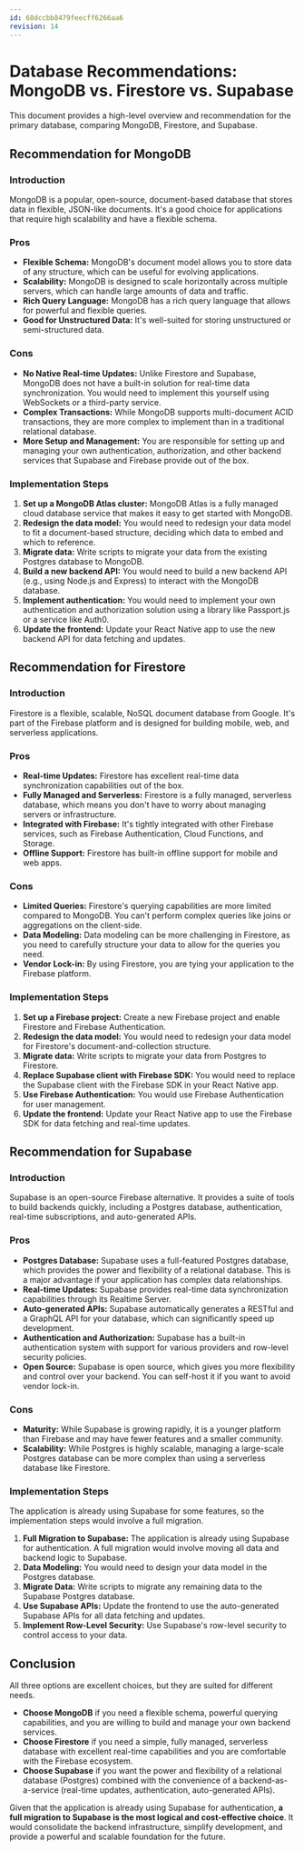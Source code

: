 ```yaml
---
id: 68dccbb8479feecff6266aa6
revision: 14
---
```


# Database Recommendations: MongoDB vs. Firestore vs. Supabase

This document provides a high-level overview and recommendation for the primary database, comparing MongoDB, Firestore, and Supabase.

## Recommendation for MongoDB

### Introduction

MongoDB is a popular, open-source, document-based database that stores data in flexible, JSON-like documents. It's a good choice for applications that require high scalability and have a flexible schema.

### Pros

- **Flexible Schema:** MongoDB's document model allows you to store data of any structure, which can be useful for evolving applications.
- **Scalability:** MongoDB is designed to scale horizontally across multiple servers, which can handle large amounts of data and traffic.
- **Rich Query Language:** MongoDB has a rich query language that allows for powerful and flexible queries.
- **Good for Unstructured Data:** It's well-suited for storing unstructured or semi-structured data.

### Cons

- **No Native Real-time Updates:** Unlike Firestore and Supabase, MongoDB does not have a built-in solution for real-time data synchronization. You would need to implement this yourself using WebSockets or a third-party service.
- **Complex Transactions:** While MongoDB supports multi-document ACID transactions, they are more complex to implement than in a traditional relational database.
- **More Setup and Management:** You are responsible for setting up and managing your own authentication, authorization, and other backend services that Supabase and Firebase provide out of the box.

### Implementation Steps

1.  **Set up a MongoDB Atlas cluster:** MongoDB Atlas is a fully managed cloud database service that makes it easy to get started with MongoDB.
2.  **Redesign the data model:** You would need to redesign your data model to fit a document-based structure, deciding which data to embed and which to reference.
3.  **Migrate data:** Write scripts to migrate your data from the existing Postgres database to MongoDB.
4.  **Build a new backend API:** You would need to build a new backend API (e.g., using Node.js and Express) to interact with the MongoDB database.
5.  **Implement authentication:** You would need to implement your own authentication and authorization solution using a library like Passport.js or a service like Auth0.
6.  **Update the frontend:** Update your React Native app to use the new backend API for data fetching and updates.

## Recommendation for Firestore

### Introduction

Firestore is a flexible, scalable, NoSQL document database from Google. It's part of the Firebase platform and is designed for building mobile, web, and serverless applications.

### Pros

- **Real-time Updates:** Firestore has excellent real-time data synchronization capabilities out of the box.
- **Fully Managed and Serverless:** Firestore is a fully managed, serverless database, which means you don't have to worry about managing servers or infrastructure.
- **Integrated with Firebase:** It's tightly integrated with other Firebase services, such as Firebase Authentication, Cloud Functions, and Storage.
- **Offline Support:** Firestore has built-in offline support for mobile and web apps.

### Cons

- **Limited Queries:** Firestore's querying capabilities are more limited compared to MongoDB. You can't perform complex queries like joins or aggregations on the client-side.
- **Data Modeling:** Data modeling can be more challenging in Firestore, as you need to carefully structure your data to allow for the queries you need.
- **Vendor Lock-in:** By using Firestore, you are tying your application to the Firebase platform.

### Implementation Steps

1.  **Set up a Firebase project:** Create a new Firebase project and enable Firestore and Firebase Authentication.
2.  **Redesign the data model:** You would need to redesign your data model for Firestore's document-and-collection structure.
3.  **Migrate data:** Write scripts to migrate your data from Postgres to Firestore.
4.  **Replace Supabase client with Firebase SDK:** You would need to replace the Supabase client with the Firebase SDK in your React Native app.
5.  **Use Firebase Authentication:** You would use Firebase Authentication for user management.
6.  **Update the frontend:** Update your React Native app to use the Firebase SDK for data fetching and real-time updates.

## Recommendation for Supabase

### Introduction

Supabase is an open-source Firebase alternative. It provides a suite of tools to build backends quickly, including a Postgres database, authentication, real-time subscriptions, and auto-generated APIs.

### Pros

- **Postgres Database:** Supabase uses a full-featured Postgres database, which provides the power and flexibility of a relational database. This is a major advantage if your application has complex data relationships.
- **Real-time Updates:** Supabase provides real-time data synchronization capabilities through its Realtime Server.
- **Auto-generated APIs:** Supabase automatically generates a RESTful and a GraphQL API for your database, which can significantly speed up development.
- **Authentication and Authorization:** Supabase has a built-in authentication system with support for various providers and row-level security policies.
- **Open Source:** Supabase is open source, which gives you more flexibility and control over your backend. You can self-host it if you want to avoid vendor lock-in.

### Cons

- **Maturity:** While Supabase is growing rapidly, it is a younger platform than Firebase and may have fewer features and a smaller community.
- **Scalability:** While Postgres is highly scalable, managing a large-scale Postgres database can be more complex than using a serverless database like Firestore.

### Implementation Steps

The application is already using Supabase for some features, so the implementation steps would involve a full migration.

1.  **Full Migration to Supabase:** The application is already using Supabase for authentication. A full migration would involve moving all data and backend logic to Supabase.
2.  **Data Modeling:** You would need to design your data model in the Postgres database.
3.  **Migrate Data:** Write scripts to migrate any remaining data to the Supabase Postgres database.
4.  **Use Supabase APIs:** Update the frontend to use the auto-generated Supabase APIs for all data fetching and updates.
5.  **Implement Row-Level Security:** Use Supabase's row-level security to control access to your data.

## Conclusion

All three options are excellent choices, but they are suited for different needs.

- **Choose MongoDB** if you need a flexible schema, powerful querying capabilities, and you are willing to build and manage your own backend services.
- **Choose Firestore** if you need a simple, fully managed, serverless database with excellent real-time capabilities and you are comfortable with the Firebase ecosystem.
- **Choose Supabase** if you want the power and flexibility of a relational database (Postgres) combined with the convenience of a backend-as-a-service (real-time updates, authentication, auto-generated APIs).

Given that the application is already using Supabase for authentication, **a full migration to Supabase is the most logical and cost-effective choice**. It would consolidate the backend infrastructure, simplify development, and provide a powerful and scalable foundation for the future.